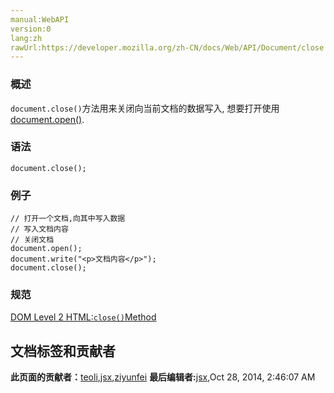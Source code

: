 ```yaml
---
manual:WebAPI
version:0
lang:zh
rawUrl:https://developer.mozilla.org/zh-CN/docs/Web/API/Document/close
---
```





### 概述<a name="Summary"></a>


`document.close()`方法用来关闭向当前文档的数据写入, 想要打开使用[document.open()](%26116 "en/DOM/document.open").


### 语法<a name="Syntax"></a>

```
document.close();
```

### 例子<a name="Example"></a>

```
// 打开一个文档,向其中写入数据
// 写入文档内容
// 关闭文档
document.open();
document.write("<p>文档内容</p>");
document.close();
```

### 规范<a name="Specification"></a>


[DOM Level 2 HTML:`close()`Method](%26117 "")




## 文档标签和贡献者
**此页面的贡献者：**[teoli](%160 ""),[jsx](%4545 ""),[ziyunfei](%61 "")
**最后编辑者:**[jsx](%4545 ""),<time>Oct 28, 2014, 2:46:07 AM</time>


